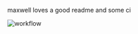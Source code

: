 maxwell loves a good readme
and some ci

![workflow](https://github.com/<UserName>/<RepositoryName>/actions/workflows/main.yml/badge.svg)